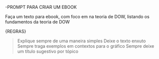 -PROMPT PARA CRIAR UM EBOOK

Faça um texto para ebook, com foco em na teoria de DOW, listando os fundamentos da teoria de DOW

{REGRAS}
>Explique sempre de uma maneira simples
>Deixe o texto enxuto
>Sempre traga exemplos em contextos para o gráfico
>Sempre deixe um título sugestivo por tópico
